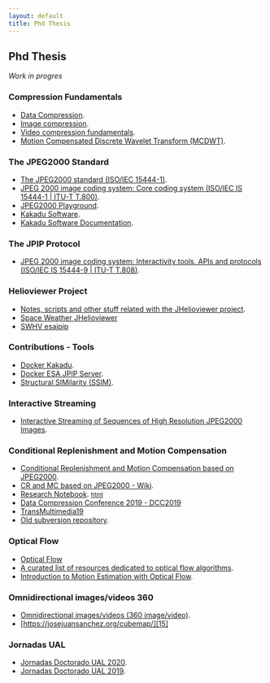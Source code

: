 ```yaml
---
layout: default
title: Phd Thesis
---
```


## Phd Thesis

*Work in progres*

### Compression Fundamentals

* [Data Compression][8].
* [Image compression][28].
* [Video compression fundamentals][25].
* [Motion Compensated Discrete Wavelet Transform (MCDWT)][27].

### The JPEG2000 Standard

* [The JPEG2000 standard (ISO/IEC 15444-1)][26].
* [JPEG 2000 image coding system: Core coding system (ISO/IEC IS 15444-1 | ITU-T T.800)][30].
* [JPEG2000 Playground][10].
* [Kakadu Software][6].
* [Kakadu Software Documentation][7].

### The JPIP Protocol

* [JPEG 2000 image coding system: Interactivity tools, APIs and protocols (ISO/IEC IS 15444-9 | ITU-T T.808)][29].

### Helioviewer Project

* [Notes, scripts and other stuff related with the JHelioviewer project][11].
* [Space Weather JHelioviewer][20]
* [SWHV esajpip][21]

### Contributions - Tools

* [Docker Kakadu][14].
* [Docker ESA JPIP Server][16].
* [Structural SIMilarity (SSIM)][21].

### Interactive Streaming

* [Interactive Streaming of Sequences of High Resolution JPEG2000 Images][3].

### Conditional Replenishment and Motion Compensation

* [Conditional Replenishment and Motion Compensation based on JPEG2000][1].
* [CR and MC based on JPEG2000 - Wiki][2].
* [Research Notebook][4]. <small>[html](http://josejuansanchez.org/research-notebook/)</small>
* [Data Compression Conference 2019 - DCC2019][18]
* [TransMultimedia19](https://github.com/josejuansanchez/TransMultimedia19)
* [Old subversion repository][5].

### Optical Flow

* [Optical Flow][12]
* [A curated list of resources dedicated to optical flow algorithms][23].
* [Introduction to Motion Estimation with Optical Flow][24].

### Omnidirectional images/videos 360

* [Omnidirectional images/videos (360 image/video)][9].
* [https://josejuansanchez.org/cubemap/][15]

### Jornadas UAL

* [Jornadas Doctorado UAL 2020][17].
* [Jornadas Doctorado UAL 2019][19].

[1]: https://github.com/josejuansanchez/cr_mc_j2k
[2]: https://github.com/josejuansanchez/cr_mc_j2k/wiki
[3]: https://github.com/josejuansanchez/tesis
[4]: https://github.com/josejuansanchez/research-notebook
[5]: https://github.com/josejuansanchez/ual-subversion
[6]: https://github.com/josejuansanchez/Kakadu
[7]: http://kakadusoftware.com/documentation/
[8]: https://github.com/josejuansanchez/data-compression
[9]: https://github.com/josejuansanchez/360-video
[10]: https://github.com/josejuansanchez/jpeg2000-playground
[11]: https://github.com/josejuansanchez/JHelioviewer-Notes
[12]: https://github.com/josejuansanchez/optical-flow
[13]: https://github.com/josejuansanchez/TransMultimedia19
[14]: https://github.com/josejuansanchez/docker-kakadu
[15]: https://josejuansanchez.org/cubemap/
[16]: https://github.com/josejuansanchez/docker-esajpip
[17]: https://github.com/josejuansanchez/jornadas-doctorado-ual-2020
[18]: https://github.com/josejuansanchez/DCC2019
[19]: https://github.com/josejuansanchez/jornadas-doctorado-ual-2019
[20]: https://github.com/Helioviewer-Project/JHelioviewer-SWHV
[21]: https://github.com/Helioviewer-Project/esajpip-SWHV
[22]: https://github.com/josejuansanchez/ssim
[23]: https://github.com/antran89/awesome-optical-flow-algorithm
[24]: https://nanonets.com/blog/optical-flow/
[25]: https://vicente-gonzalez-ruiz.github.io/video_compression/
[26]: https://vicente-gonzalez-ruiz.github.io/JPEG2000/
[27]: https://sistemas-multimedia.github.io/MCDWT/
[28]: https://vicente-gonzalez-ruiz.github.io/image_compression/
[29]: https://www.itu.int/rec/T-REC-T.808/en
[30]: https://www.itu.int/rec/T-REC-T.800/en